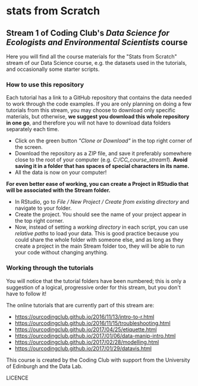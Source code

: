 # stats from Scratch
## Stream 1 of Coding Club's *Data Science for Ecologists and Environmental Scientists* course

Here you will find all the course materials for the "Stats from Scratch" stream of our Data Science course, e.g. the datasets used in the tutorials, and occasionally some starter scripts. 

### How to use this repository

Each tutorial has a link to a GitHub repository that contains the data needed to work through the code examples. If you are only planning on doing a few tutorials from this stream, you may choose to download only specific materials, but otherwise, __we suggest you download this whole repository in one go__, and therefore you will not have to download data folders separately each time. 

+ Click on the green button *"Clone or Download"* in the top right corner of the screen.
+ Download the repository as a ZIP file, and save it preferably somewhere close to the root of your computer (e.g. *C:/CC_course_stream1*). __Avoid saving it in a folder that has spaces of special characters in its name.__
+ All the data is now on your computer!

__For even better ease of working, you can create a Project in RStudio that will be associated with the Stream folder.__
+ In RStudio, go to *File / New Project / Create from existing directory* and navigate to your folder.
+ Create the project. You should see the name of your project appear in the top right corner. 
+ Now, instead of setting a _working directory_ in each script, you can use _relative paths_ to load your data. This is good practice because you could share the whole folder with someone else, and as long as they create a project in the main Stream folder too, they will be able to run your code without changing anything. 


### Working through the tutorials

You will notice that the tutorial folders have been numbered; this is only a suggestion of a logical, progressive order for this stream, but you don't have to follow it!

The online tutorials that are currently part of this stream are:

+ https://ourcodingclub.github.io/2016/11/13/intro-to-r.html
+ https://ourcodingclub.github.io/2016/11/15/troubleshooting.html
+ https://ourcodingclub.github.io/2017/04/25/etiquette.html
+ https://ourcodingclub.github.io/2017/01/06/data-manip-intro.html
+ https://ourcodingclub.github.io/2017/02/28/modelling.html
+ https://ourcodingclub.github.io/2017/01/29/datavis.html


This course is created by the Coding Club with support from the University of Edinburgh and the Data Lab. 

LICENCE


